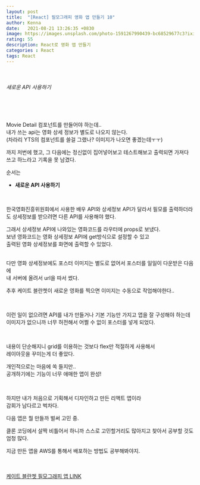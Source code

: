 ```yaml
---
layout: post
title:  "[React] 필모그래피 영화 앱 만들기 10"
author: Kenna
date:   2021-08-21 13:26:35 +0830
image: https://images.unsplash.com/photo-1591267990439-bc68529677c3?ixid=MnwxMjA3fDB8MHxwaG90by1wYWdlfHx8fGVufDB8fHx8&ixlib=rb-1.2.1&auto=format&fit=crop&w=1336&q=80
rating: 55
description: React로 영화 앱 만들기
categories : React
tags: React
---
```

<br>

###### 새로운 API 사용하기
<br>
<br>

Movie Detail 컴포넌트를 만들어야 하는데..  
내가 쓰는 api는 영화 상세 정보가 별도로 나오지 않는다.  
(차라리 YTS의 컴포넌트를 쓸걸 그랬나? 이미지가 나오면 좋겠는데ㅜㅜ)  

까지 저번에 했고,
그 다음에는 정신없이 집어넣어보고 테스트해보고 출력되면 가져다 쓰고 하느라고 기록을 못 남겼다.

순서는 

- **새로운 API 사용하기**
<br>

한국영화진흥위원회에서 사용한 배우 API와 상세정보 API가 달라서 필모를 출력하더라도 상세정보를 받으려면 다른 API를 사용해야 했다.   

그래서 상세정보 API에 나와있는 영화코드를 라우터에 props로 보냈다.  
보낸 영화코드는 영화 상세정보 API에 get방식으로 설정할 수 있고  
출력된 영화 상세정보를 화면에 출력할 수 있었다.  
<br>

다만 영화 상세정보에도 포스터 이미지는 별도로 없어서 포스터를 일일이 다운받은 다음에  
내 서버에 올려서 url을 따서 썼다.  

추후 케이트 블란쳇이 새로운 영화를 찍으면 이미지는 수동으로 작업해야한다..

<br>

이런 일이 없으려면 API를 내가 만들거나 기본 기능만 가지고 앱을 잘 구성해야 하는데  
이미지가 없으니까 너무 허전해서 어쩔 수 없이 포스터를 넣게 되었다.  

<br>

내용이 단순해지니 grid를 이용하는 것보다 flex만 적절하게 사용해서  
레이아웃을 꾸미는게 더 좋았다.  

개인적으로는 마음에 쏙 들지만..  
공개하기에는 기능이 너무 애매한 앱이 완성!

<br>


하지만 내가 처음으로 기획해서 디자인하고 만든 리액트 앱이라  
감회가 남다르고 벅차다.  

다음 앱은 뭘 만들까 벌써 고민 중.  

클론 코딩에서 살짝 비틀어서 하니까 스스로 고민할거리도 많아지고 찾아서 공부할 것도 엄청 많다.  

지금 만든 앱을 AWS를 통해서 배포하는 방법도 공부해봐야지.  
<br>
<br>

[케이트 블란쳇 필모그래피 앱 LINK](https://kenna-hwa.github.io/react-movie-app/#/)
